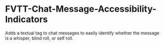 # FVTT-Chat-Message-Accessibility-Indicators
Adds a textual tag to chat messages to easily identify whether the message is a whisper, blind roll, or self roll.
